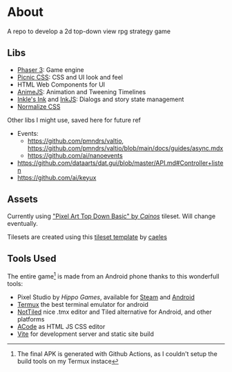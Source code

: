# About

A repo to develop a 2d top-down view rpg strategy game

## Libs

- [Phaser 3](https://phaser.io/): Game engine
- [Picnic CSS](https://picnicss.com): CSS and UI look and feel
- HTML Web Components for UI
- [AnimeJS](https://animejs.com/documentation/): Animation and Tweening Timelines
- [Inkle's Ink](http://www.inklestudios.com/ink) and [InkJS](https://github.com/y-lohse/inkjs): Dialogs and story state management
- [Normalize CSS](https://github.com/necolas/normalize.css/)

Other libs I might use, saved here for future ref
- Events: 
  - https://github.com/pmndrs/valtio, https://github.com/pmndrs/valtio/blob/main/docs/guides/async.mdx
  - https://github.com/ai/nanoevents
- https://github.com/dataarts/dat.gui/blob/master/API.md#Controller+listen
- https://github.com/ai/keyux

## Assets

Currently using ["Pixel Art Top Down Basic" by _Cainos_](https://cainos.itch.io/pixel-art-top-down-basic) tileset.
Will change eventually.

Tilesets are created using this [tileset template](https://opengameart.org/content/seamless-tileset-template) by [caeles](https://opengameart.org/users/caeles)

## Tools Used

The entire game[^1] is made from an Android phone thanks to this wonderfull tools:

- Pixel Studio by _Hippo Games_, available for
  [Steam](https://store.steampowered.com/app/1204050/Pixel_Studio__pixel_art_editor/)
  and [Android](https://play.google.com/store/apps/details?id=com.PixelStudio)
- [Termux](https://termux.com/) the best terminal emulator for android
- [NotTiled](https://github.com/wandsmire/NotTiled) nice .tmx editor and Tiled alternative for Android,
  and other platforms
- [ACode](https://acode.app/) as HTML JS CSS editor
- [Vite](https://vitejs.dev) for development server and static site build


[^1]: The final APK is generated with Github Actions, as I couldn't setup the build tools on my Termux instace